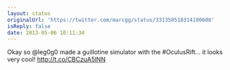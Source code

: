 ```yaml
---
layout: status
originalUrl: 'https://twitter.com/marcgg/status/331350518314180608'
isReply: false
date: 2013-05-06 10:11:34
---
```


Okay so @leg0g0 made a guillotine simulator with the #OculusRift… it looks very cool! http://t.co/CBCzuA5lNN
